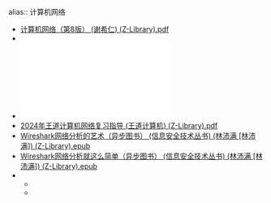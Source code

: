 alias:: 计算机网络

- [计算机网络（第8版） (谢希仁) (Z-Library).pdf](../assets/计算机网络（第8版）_(谢希仁)_(Z-Library)_1698143529085_0.pdf)
-
- ![计算机网络：自顶向下方法(原书第7版) (詹姆斯·F.库罗斯) (Z-Library).pdf](../assets/计算机网络：自顶向下方法(原书第7版)_(詹姆斯·F.库罗斯)_(Z-Library)_1698143540090_0.pdf)
- [2024年王道计算机网络复习指导 (王道计算机) (Z-Library).pdf](../assets/2024年王道计算机网络复习指导_(王道计算机)_(Z-Library)_1698143547948_0.pdf)
- [Wireshark网络分析的艺术（异步图书） (信息安全技术丛书) (林沛满 [林沛满]) (Z-Library).epub](../assets/Wireshark网络分析的艺术（异步图书）_(信息安全技术丛书)_(林沛满_[林沛满])_(Z-Library)_1698144319239_0.epub)
- [Wireshark网络分析就这么简单（异步图书） (信息安全技术丛书) (林沛满 [林沛满]) (Z-Library).epub](../assets/Wireshark网络分析就这么简单（异步图书）_(信息安全技术丛书)_(林沛满_[林沛满])_(Z-Library)_1698144325628_0.epub)
-
	-
	-